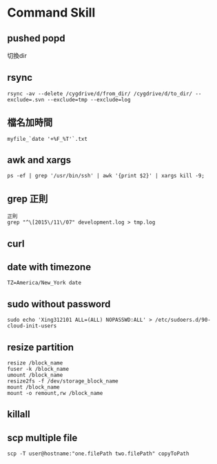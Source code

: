 # Command Skill

## pushed popd
切換dir

## rsync
```
rsync -av --delete /cygdrive/d/from_dir/ /cygdrive/d/to_dir/ --exclude=.svn --exclude=tmp --exclude=log
```

## 檔名加時間
```
myfile_`date '+%F_%T'`.txt
```

## awk and xargs
```
ps -ef | grep '/usr/bin/ssh' | awk '{print $2}' | xargs kill -9;
```

## grep 正則
```
正則
grep "^\[2015\/11\/07" development.log > tmp.log
```

## curl


## date with timezone
```
TZ=America/New_York date
```

## sudo without password
```
sudo echo 'Xing312101 ALL=(ALL) NOPASSWD:ALL' > /etc/sudoers.d/90-cloud-init-users
```

## resize partition
```
resize /block_name
fuser -k /block_name
umount /block_name
resize2fs -f /dev/storage_block_name
mount /block_name
mount -o remount,rw /block_name
```

## killall

## scp multiple file
```
scp -T user@hostname:"one.filePath two.filePath" copyToPath
```
